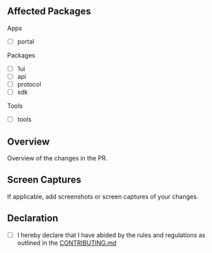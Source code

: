 ## Affected Packages

Apps

- [ ] portal

Packages

- [ ] 1ui
- [ ] api
- [ ] protocol
- [ ] sdk

Tools

- [ ] tools

## Overview

Overview of the changes in the PR.

## Screen Captures

If applicable, add screenshots or screen captures of your changes.

## Declaration

- [ ] I hereby declare that I have abided by the rules and regulations as outlined in the [CONTRIBUTING.md](https://github.com/0xIntuition/intuition-ts/blob/main/CONTRIBUTING.md)
